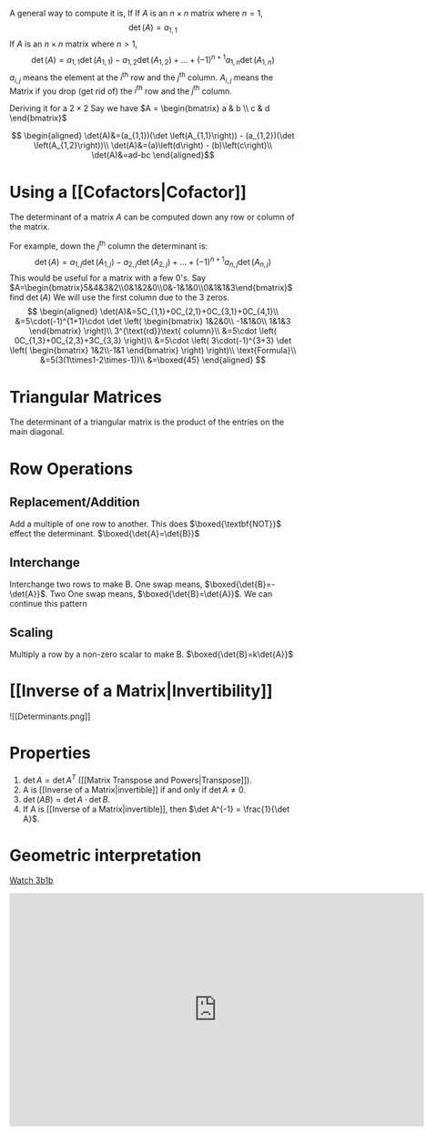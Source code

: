 A general way to compute it is,
If If $A$ is an $n \times n$ matrix where $n=1$,
$$\det(A) = a_{1,1}$$
If $A$ is an $n \times n$ matrix where $n>1$,
$$\det(A) = a_{1,1}\det \left(A_{1,1}\right) - a_{1,2}\det \left(A_{1,2}\right) + \dots + \left( -1\right)^{n+1}a_{1,n}\det \left(A_{1,n}\right)$$
$a_{i,j}$ means the element at the $i^{\text{th}}$ row and the $j^{\text{th}}$ column.
$A_{i,j}$ means the Matrix if you drop (get rid of) the $i^{\text{th}}$ row and the $j^{\text{th}}$ column.

Deriving it for a $2 \times 2$
Say we have $A = \begin{bmatrix} a & b \\ c & d \end{bmatrix}$ 

$$
\begin{aligned}
\det(A)&=(a_{1,1})(\det \left(A_{1,1}\right)) - (a_{1,2})(\det \left(A_{1,2}\right))\\
\det(A)&=(a)\left(d\right) - (b)\left(c\right)\\
\det(A)&=ad-bc
\end{aligned}$$

# Using a [[Cofactors|Cofactor]]
The determinant of a matrix $A$ can be computed down any row or column of the matrix.

For example, down the $j^{\text{th}}$ column the determinant is:
$$
\det(A)=a_{1,j}\det \left(A_{1,j}\right) - a_{2,j}\det \left(A_{2,j}\right) + \dots + \left( -1\right)^{n+1}a_{n,j}\det \left(A_{n,j}\right)
$$
This would be useful for a matrix with a few 0's.
Say $A=\begin{bmatrix}5&4&3&2\\0&1&2&0\\0&-1&1&0\\0&1&1&3\end{bmatrix}$ find $\det(A)$ 
We will use the first column due to the 3 zeros.
$$
\begin{aligned}
\det(A)&=5C_{1,1}+0C_{2,1}+0C_{3,1}+0C_{4,1}\\
&=5\cdot(-1)^{1+1}\cdot \det \left(
\begin{bmatrix}
1&2&0\\
-1&1&0\\
1&1&3
\end{bmatrix}
\right)\\
3^{\text{rd}}\text{ column}\\
&=5\cdot
\left(
0C_{1,3}+0C_{2,3}+3C_{3,3}
\right)\\
&=5\cdot
\left(
3\cdot(-1)^{3+3}
\det
\left(
\begin{bmatrix}
1&2\\-1&1
\end{bmatrix}
\right)
\right)\\
\text{Formula}\\
&=5(3(1\times1-2\times-1))\\
&=\boxed{45}
\end{aligned} 
$$
# Triangular Matrices
The determinant of a triangular matrix is the product of the entries on the main diagonal.

# Row Operations
## Replacement/Addition
Add a multiple of one row to another.
This does $\boxed{\textbf{NOT}}$ effect the determinant.
$\boxed{\det{A}=\det{B}}$
## Interchange
Interchange two rows to make B.
One swap means, $\boxed{\det{B}=-\det{A}}$.
Two One swap means, $\boxed{\det{B}=\det{A}}$.
We can continue this pattern
## Scaling
Multiply a row by a non-zero scalar to make B.
$\boxed{\det{B}=k\det{A}}$

# [[Inverse of a Matrix|Invertibility]]
![[Determinants.png]]

# Properties
1. $\det A = \det A^T$ ([[Matrix Transpose and Powers|Transpose]]).
2. A is [[Inverse of a Matrix|invertible]] if and only if $\det A \ne 0$.
3. $\det(AB)=\det A \cdot \det B$.
4. If A is [[Inverse of a Matrix|invertible]], then $\det A^{-1} = \frac{1}{\det A}$.
# Geometric interpretation
[Watch 3b1b](https://youtu.be/Ip3X9LOh2dk?si=VfZBRWRHh1SilWGf)
<iframe width="728" height="410" src="https://www.youtube-nocookie.com/embed/Ip3X9LOh2dk?si=MQIM8sWBvjtwk2zu" title="YouTube video player" frameborder="0" allow="accelerometer; autoplay; clipboard-write; encrypted-media; gyroscope; picture-in-picture; web-share" allowfullscreen></iframe>



